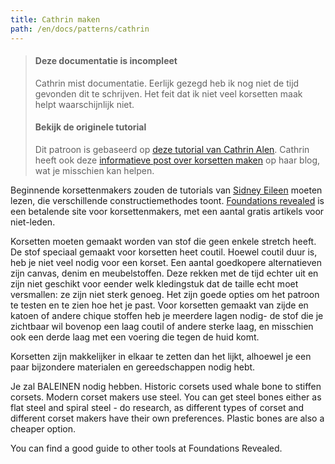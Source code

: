 ```yaml
---
title: Cathrin maken
path: /en/docs/patterns/cathrin
---
```


> #### Deze documentatie is incompleet
> 
> Cathrin mist documentatie. Eerlijk gezegd heb ik nog niet de tijd gevonden dit te schrijven. Het feit dat ik niet veel korsetten maak helpt waarschijnlijk niet.
> 
> #### Bekijk de originele tutorial
> 
> Dit patroon is gebaseerd op [deze tutorial van Cathrin Alen](https://katafalk.wordpress.com/2010/06/24/underbust-pattern-tutorial/). Cathrin heeft ook deze [informatieve post over korsetten maken](https://katafalk.wordpress.com/2009/05/03/how-i-sew-corsets/) op haar blog, wat je misschien kan helpen.

Beginnende korsettenmakers zouden de tutorials van [Sidney Eileen](http://www.sidneyeileen.com) moeten lezen, die verschillende constructiemethodes toont. [Foundations revealed](https://www.foundationsrevealed.com) is een betalende site voor korsettenmakers, met een aantal gratis artikels voor niet-leden.

Korsetten moeten gemaakt worden van stof die geen enkele stretch heeft. De stof speciaal gemaakt voor korsetten heet coutil. Hoewel coutil duur is, heb je niet veel nodig voor een korset. Een aantal goedkopere alternatieven zijn canvas, denim en meubelstoffen. Deze rekken met de tijd echter uit en zijn niet geschikt voor eender welk kledingstuk dat de taille echt moet versmallen: ze zijn niet sterk genoeg. Het zijn goede opties om het patroon te testen en te zien hoe het je past. Voor korsetten gemaakt van zijde en katoen of andere chique stoffen heb je meerdere lagen nodig- de stof die je zichtbaar wil bovenop een laag coutil of andere sterke laag, en misschien ook een derde laag met een voering die tegen de huid komt.

Korsetten zijn makkelijker in elkaar te zetten dan het lijkt, alhoewel je een paar bijzondere materialen en gereedschappen nodig hebt.

Je zal BALEINEN nodig hebben. Historic corsets used whale bone to stiffen corsets. Modern corset makers use steel. You can get steel bones either as flat steel and spiral steel - do research, as different types of corset and different corset makers have their own preferences. Plastic bones are also a cheaper option.

You can find a good guide to other tools at Foundations Revealed.